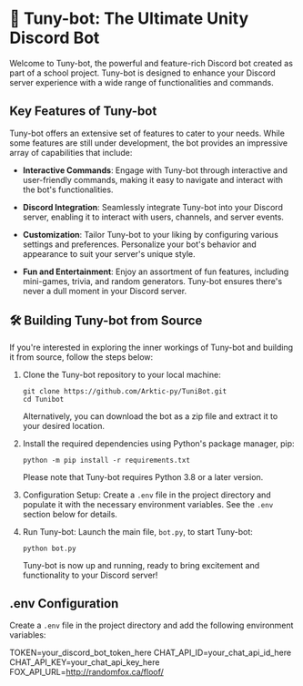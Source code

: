 # 🧨 Tuny-bot: The Ultimate Unity Discord Bot

Welcome to Tuny-bot, the powerful and feature-rich Discord bot created as part of a school project. Tuny-bot is designed to enhance your Discord server experience with a wide range of functionalities and commands.

## Key Features of Tuny-bot

Tuny-bot offers an extensive set of features to cater to your needs. While some features are still under development, the bot provides an impressive array of capabilities that include:

- **Interactive Commands**: Engage with Tuny-bot through interactive and user-friendly commands, making it easy to navigate and interact with the bot's functionalities.

- **Discord Integration**: Seamlessly integrate Tuny-bot into your Discord server, enabling it to interact with users, channels, and server events.

- **Customization**: Tailor Tuny-bot to your liking by configuring various settings and preferences. Personalize your bot's behavior and appearance to suit your server's unique style.

- **Fun and Entertainment**: Enjoy an assortment of fun features, including mini-games, trivia, and random generators. Tuny-bot ensures there's never a dull moment in your Discord server.

## 🛠️ Building Tuny-bot from Source

If you're interested in exploring the inner workings of Tuny-bot and building it from source, follow the steps below:

1. Clone the Tuny-bot repository to your local machine:
    ```
    git clone https://github.com/Arktic-py/TuniBot.git
    cd Tunibot
    ```

    Alternatively, you can download the bot as a zip file and extract it to your desired location.

2. Install the required dependencies using Python's package manager, pip:
    ```
    python -m pip install -r requirements.txt
    ```

    Please note that Tuny-bot requires Python 3.8 or a later version.

3. Configuration Setup:
    Create a `.env` file in the project directory and populate it with the necessary environment variables. See the `.env` section below for details.

4. Run Tuny-bot:
    Launch the main file, `bot.py`, to start Tuny-bot:
    ```
    python bot.py
    ```

    Tuny-bot is now up and running, ready to bring excitement and functionality to your Discord server!

## .env Configuration

Create a `.env` file in the project directory and add the following environment variables:

TOKEN=your_discord_bot_token_here
CHAT_API_ID=your_chat_api_id_here
CHAT_API_KEY=your_chat_api_key_here
FOX_API_URL=http://randomfox.ca/floof/